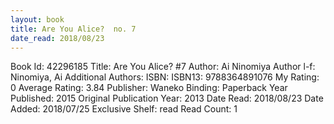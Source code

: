 ```yaml
---
layout: book
title: Are You Alice?  no. 7
date_read: 2018/08/23
---
```


Book Id: 42296185
Title: Are You Alice? #7
Author: Ai Ninomiya
Author l-f: Ninomiya, Ai
Additional Authors: 
ISBN: 
ISBN13: 9788364891076
My Rating: 0
Average Rating: 3.84
Publisher: Waneko
Binding: Paperback
Year Published: 2015
Original Publication Year: 2013
Date Read: 2018/08/23
Date Added: 2018/07/25
Exclusive Shelf: read
Read Count: 1

